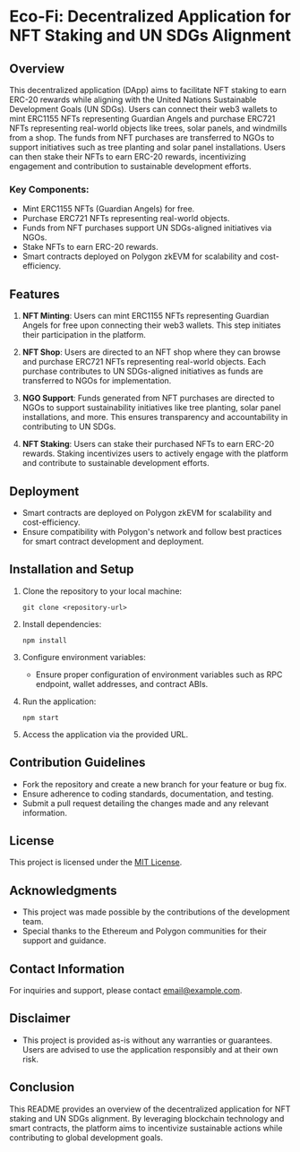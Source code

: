 # Eco-Fi: Decentralized Application for NFT Staking and UN SDGs Alignment

## Overview

This decentralized application (DApp) aims to facilitate NFT staking to earn ERC-20 rewards while aligning with the United Nations Sustainable Development Goals (UN SDGs). Users can connect their web3 wallets to mint ERC1155 NFTs representing Guardian Angels and purchase ERC721 NFTs representing real-world objects like trees, solar panels, and windmills from a shop. The funds from NFT purchases are transferred to NGOs to support initiatives such as tree planting and solar panel installations. Users can then stake their NFTs to earn ERC-20 rewards, incentivizing engagement and contribution to sustainable development efforts.

### Key Components:

- Mint ERC1155 NFTs (Guardian Angels) for free.
- Purchase ERC721 NFTs representing real-world objects.
- Funds from NFT purchases support UN SDGs-aligned initiatives via NGOs.
- Stake NFTs to earn ERC-20 rewards.
- Smart contracts deployed on Polygon zkEVM for scalability and cost-efficiency.

## Features

1. **NFT Minting**: Users can mint ERC1155 NFTs representing Guardian Angels for free upon connecting their web3 wallets. This step initiates their participation in the platform.

2. **NFT Shop**: Users are directed to an NFT shop where they can browse and purchase ERC721 NFTs representing real-world objects. Each purchase contributes to UN SDGs-aligned initiatives as funds are transferred to NGOs for implementation.

3. **NGO Support**: Funds generated from NFT purchases are directed to NGOs to support sustainability initiatives like tree planting, solar panel installations, and more. This ensures transparency and accountability in contributing to UN SDGs.

4. **NFT Staking**: Users can stake their purchased NFTs to earn ERC-20 rewards. Staking incentivizes users to actively engage with the platform and contribute to sustainable development efforts.

## Deployment

- Smart contracts are deployed on Polygon zkEVM for scalability and cost-efficiency.
- Ensure compatibility with Polygon's network and follow best practices for smart contract development and deployment.

## Installation and Setup

1. Clone the repository to your local machine:

   ```
   git clone <repository-url>
   ```

2. Install dependencies:

   ```
   npm install
   ```

3. Configure environment variables:

   - Ensure proper configuration of environment variables such as RPC endpoint, wallet addresses, and contract ABIs.

4. Run the application:

   ```
   npm start
   ```

5. Access the application via the provided URL.

## Contribution Guidelines

- Fork the repository and create a new branch for your feature or bug fix.
- Ensure adherence to coding standards, documentation, and testing.
- Submit a pull request detailing the changes made and any relevant information.

## License

This project is licensed under the [MIT License](LICENSE).

## Acknowledgments

- This project was made possible by the contributions of the development team.
- Special thanks to the Ethereum and Polygon communities for their support and guidance.

## Contact Information

For inquiries and support, please contact [email@example.com](mailto:email@example.com).

## Disclaimer

- This project is provided as-is without any warranties or guarantees. Users are advised to use the application responsibly and at their own risk.

## Conclusion

This README provides an overview of the decentralized application for NFT staking and UN SDGs alignment. By leveraging blockchain technology and smart contracts, the platform aims to incentivize sustainable actions while contributing to global development goals.
